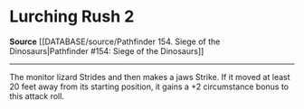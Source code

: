 ﻿---
actions: '[two-actions]'
id: '492'
name: Lurching Rush
rarity: Common
source: '[[DATABASE/source/Pathfinder 154. Siege of the Dinosaurs|Pathfinder #154:
  Siege of the Dinosaurs]]'
type: Action

---
# Lurching Rush <span class="action-icon">2</span>

**Source** [[DATABASE/source/Pathfinder 154. Siege of the Dinosaurs|Pathfinder #154: Siege of the Dinosaurs]]

---
The monitor lizard Strides and then makes a jaws Strike. If it moved at least 20 feet away from its starting position, it gains a +2 circumstance bonus to this attack roll.